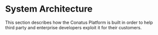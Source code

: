 # System Architecture

This section describes how the Conatus Platform is built in order to help third party and enterprise developers exploit it for their customers.

